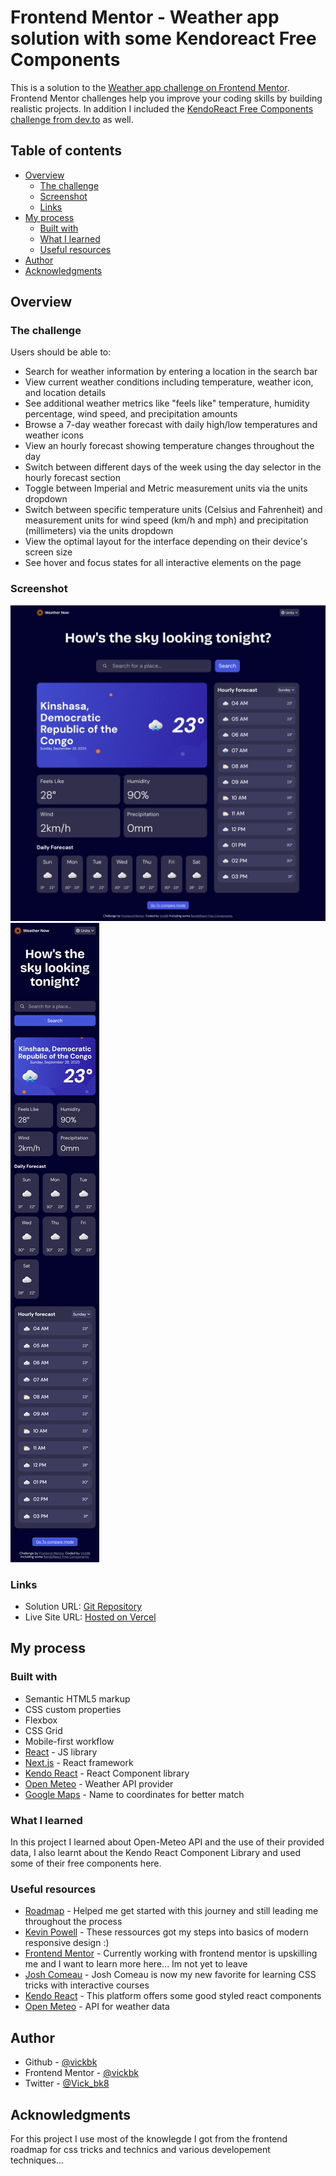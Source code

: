 # Frontend Mentor - Weather app solution with some Kendoreact Free Components

This is a solution to the [Weather app challenge on Frontend Mentor](https://www.frontendmentor.io/challenges/weather-app-K1FhddVm49). Frontend Mentor challenges help you improve your coding skills by building realistic projects.
In addition I included the [KendoReact Free Components challenge from dev.to](https://dev.to/devteam/join-the-latest-kendoreact-free-components-challenge-3000-in-prizes-4fch?) as well.

## Table of contents

- [Overview](#overview)
  - [The challenge](#the-challenge)
  - [Screenshot](#screenshot)
  - [Links](#links)
- [My process](#my-process)
  - [Built with](#built-with)
  - [What I learned](#what-i-learned)
  - [Useful resources](#useful-resources)
- [Author](#author)
- [Acknowledgments](#acknowledgments)

## Overview

### The challenge

Users should be able to:

- Search for weather information by entering a location in the search bar
- View current weather conditions including temperature, weather icon, and location details
- See additional weather metrics like "feels like" temperature, humidity percentage, wind speed, and precipitation amounts
- Browse a 7-day weather forecast with daily high/low temperatures and weather icons
- View an hourly forecast showing temperature changes throughout the day
- Switch between different days of the week using the day selector in the hourly forecast section
- Toggle between Imperial and Metric measurement units via the units dropdown
- Switch between specific temperature units (Celsius and Fahrenheit) and measurement units for wind speed (km/h and mph) and precipitation (millimeters) via the units dropdown
- View the optimal layout for the interface depending on their device's screen size
- See hover and focus states for all interactive elements on the page

### Screenshot

![](./public/weather-app-main/solution/Desktop-design.png)
![](./public/weather-app-main/solution/Mobile-design.png)

### Links

- Solution URL: [Git Repository](https://github.com/vickbk/weather-app)
- Live Site URL: [Hosted on Vercel](https://weather-app-henna-one-47.vercel.app/)

## My process

### Built with

- Semantic HTML5 markup
- CSS custom properties
- Flexbox
- CSS Grid
- Mobile-first workflow
- [React](https://reactjs.org/) - JS library
- [Next.js](https://nextjs.org/) - React framework
- [Kendo React](https://www.telerik.com/kendo-react-ui) - React Component library
- [Open Meteo](https://open-meteo.com/) - Weather API provider
- [Google Maps]() - Name to coordinates for better match

### What I learned

In this project I learned about Open-Meteo API and the use of their provided data, I also learnt about the Kendo React Component Library and used some of their free components here.

### Useful resources

- [Roadmap](https://roadmap.io) - Helped me get started with this journey and still leading me throughout the process
- [Kevin Powell](https://courses.kevinpowell.co/conquering-responsive-layouts) - These ressources got my steps into basics of modern responsive design :)
- [Frontend Mentor](https://www.frontendmentor.io) - Currently working with frontend mentor is upskilling me and I want to learn more here... Im not yet to leave
- [Josh Comeau](https://www.joshwcomeau.com/) - Josh Comeau is now my new favorite for learning CSS tricks with interactive courses
- [Kendo React](https://www.telerik.com/kendo-react-ui) - This platform offers some good styled react components
- [Open Meteo](https://open-meteo.com/) - API for weather data

## Author

- Github - [@vickbk](https://github.com/vickbk)
- Frontend Mentor - [@vickbk](https://www.frontendmentor.io/profile/vickbk)
- Twitter - [@Vick_bk8](https://x.com/Vick_bk8)

## Acknowledgments

For this project I use most of the knowlegde I got from the frontend roadmap for css tricks and technics and various developement techniques...
